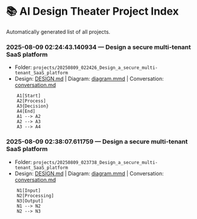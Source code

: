 # 📚 AI Design Theater Project Index

Automatically generated list of all projects.

### 2025-08-09 02:24:43.140934 — Design a secure multi-tenant SaaS platform
- Folder: `projects/20250809_022426_Design_a_secure_multi-tenant_SaaS_platform`
- Design: [DESIGN.md](projects/20250809_022426_Design_a_secure_multi-tenant_SaaS_platform/DESIGN.md) | Diagram: [diagram.mmd](projects/20250809_022426_Design_a_secure_multi-tenant_SaaS_platform/diagram.mmd) | Conversation: [conversation.md](projects/20250809_022426_Design_a_secure_multi-tenant_SaaS_platform/conversation.md)
```mermaidflowchart TD
    A1[Start]
    A2[Process]
    A3{Decision}
    A4[End]
    A1 --> A2
    A2 --> A3
    A3 --> A4
```

### 2025-08-09 02:38:07.611759 — Design a secure multi-tenant SaaS platform
- Folder: `projects/20250809_023738_Design_a_secure_multi-tenant_SaaS_platform`
- Design: [DESIGN.md](projects/20250809_023738_Design_a_secure_multi-tenant_SaaS_platform/DESIGN.md) | Diagram: [diagram.mmd](projects/20250809_023738_Design_a_secure_multi-tenant_SaaS_platform/diagram.mmd) | Conversation: [conversation.md](projects/20250809_023738_Design_a_secure_multi-tenant_SaaS_platform/conversation.md)
```mermaidgraph TD
    N1[Input]
    N2[Processing]
    N3[Output]
    N1 --> N2
    N2 --> N3
```
